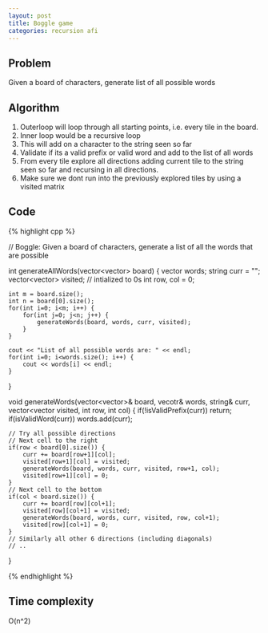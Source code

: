 ```yaml
---
layout: post
title: Boggle game 
categories: recursion afi
---
```


## Problem

Given a board of characters, generate list of all possible words


## Algorithm

1. Outerloop will loop through all starting points, i.e. every tile in the board.
2. Inner loop would be a recursive loop
3. This will add on a character to the string seen so far 
4. Validate if its a valid prefix or valid word and add to the list of all words
5. From every tile explore all directions adding current tile to the string seen so far and recursing in all directions.
6. Make sure we dont run into the previously explored tiles by using a visited matrix 

## Code    

{% highlight cpp %}

// Boggle: Given a board of characters, generate a list of all the words that are possible

int generateAllWords(vector<vector<char>> board) {
	vector<string> words;
	string curr = "";
	vector<vector<int>> visited; // intialized to 0s
	int row, col = 0;

	int m = board.size();
	int n = board[0].size();
	for(int i=0; i<m; i++) {
		for(int j=0; j<n; j++) {
			generateWords(board, words, curr, visited);
		}
	}

	cout << "List of all possible words are: " << endl;
	for(int i=0; i<words.size(); i++) {
		cout << words[i] << endl;
	}

}

void generateWords(vector<vector<char>>& board, vecotr<string>& words, string& curr, 
					vector<vector<int> visited, int row, int col) {
	if(!isValidPrefix(curr)) return;
	if(isValidWord(curr)) words.add(curr);

	// Try all possible directions
	// Next cell to the right
	if(row < board[0].size()) {
		curr += board[row+1][col];
		visited[row+1][col] = visited;
		generateWords(board, words, curr, visited, row+1, col);
		visited[row+1][col] = 0;
	}
	// Next cell to the bottom
	if(col < board.size()) {
		curr += board[row][col+1];
		visited[row][col+1] = visited;
		generateWords(board, words, curr, visited, row, col+1);
		visited[row][col+1] = 0;	
	}
	// Similarly all other 6 directions (including diagonals)
	// ..
} 

{% endhighlight %}

## Time complexity

O(n^2)


